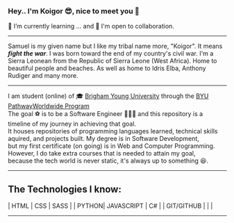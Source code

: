 ### Hey.. I'm Koigor 😎, nice to meet you 🤝
🌱 I’m currently learning ... and 👯 I'm open to collaboration.
___
Samuel is my given name but I like my tribal name more, "Koigor".
It means _**fight the war**_. I was born toward the end of my country's civil war.
I'm a Sierra Leonean from the Republic of Sierra Leone (West Africa).
Home to beautiful people and beaches. As well as home to Idris Elba, Anthony Rudiger and many more.
___
I am student (online) of 🎓 [Brigham Young University](https://www.byu.edu) through the [BYU PathwayWorldwide Program](https://www.byupathway.org)  
The goal ⚽ is to be a Software Engineer 👨🏾‍💻 and this repository is a timeline of my journey in achieving that goal.  
It houses repositories of programming languages learned, technical skills aquired, and projects built. My degree is in Software Development,  
but my first certificate (on going) is in Web and Computer Programming. However, I do take extra courses that is needed to attain my goal,  
because the tech world is never static, it's always up to something 😆.
___
## The Technologies I know:
| HTML | CSS | SASS | 
| PYTHON| JAVASCRIPT | C# |
| GIT/GITHUB |   |   |
___

<!--
**Koigor97/Koigor97** is a ✨ _special_ ✨ repository because its `README.md` (this file) appears on your GitHub profile.


Here are some ideas to get you started:

- 🔭 I’m currently working on ...
- 🌱 I’m currently learning ...
- 👯 I’m looking to collaborate on ...
- 🤔 I’m looking for help with ...
- 💬 Ask me about ...
- 📫 How to reach me: ...
- 😄 Pronouns: ...
- ⚡ Fun fact: ...
-->

